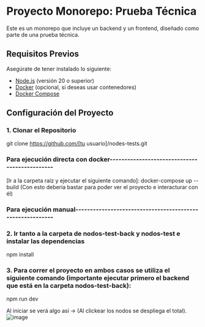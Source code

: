 # Proyecto Monorepo: Prueba Técnica

Este es un monorepo que incluye un backend y un frontend, diseñado como parte de una prueba técnica.

## Requisitos Previos

Asegúrate de tener instalado lo siguiente:

- [Node.js](https://nodejs.org/) (versión 20 o superior)
- [Docker](https://www.docker.com/get-started) (opcional, si deseas usar contenedores)
- [Docker Compose](https://docs.docker.com/compose/) 

## Configuración del Proyecto

### 1. Clonar el Repositorio

git clone https://github.com/[tu usuario]/nodes-tests.git

### Para ejecución directa con docker----------------------------------------------

[Ir a la carpeta raíz y ejecutar el siguiente comando]: 
docker-compose up --build  (Con esto debería bastar para poder ver el proyecto e interacturar con él)

### Para ejecución manual----------------------------------------------------------

### 2. Ir tanto a la carpeta de nodos-test-back y nodos-test e instalar las dependencias 
npm install

### 3. Para correr el proyecto en ambos casos se utiliza el siguiente comando (importante ejecutar primero el backend que está en la carpeta nodos-test-back):
npm run dev

Al iniciar se verá algo así -> (Al clickear los nodos se despliega el total).
![image](https://github.com/user-attachments/assets/2348ccc6-c0cb-4c4d-89e0-2fe3955de049)










